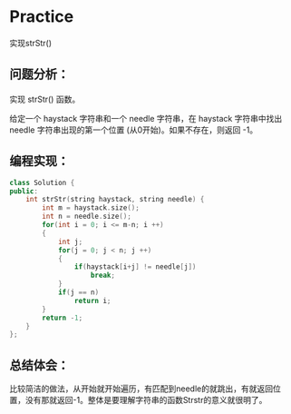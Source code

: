 # Practice
实现strStr()
## 问题分析：
#### 
实现 strStr() 函数。

给定一个 haystack 字符串和一个 needle 字符串，在 haystack 字符串中找出 needle 字符串出现的第一个位置 (从0开始)。如果不存在，则返回  -1。
## 编程实现：
```C++
class Solution {
public:
    int strStr(string haystack, string needle) {
        int m = haystack.size();
        int n = needle.size();
        for(int i = 0; i <= m-n; i ++)
        {
            int j;
            for(j = 0; j < n; j ++)
            {
                if(haystack[i+j] != needle[j])
                    break;
            }
            if(j == n)
                return i;
        }
        return -1;
    }
};
```
## 总结体会：
比较简洁的做法，从开始就开始遍历，有匹配到needle的就跳出，有就返回位置，没有那就返回-1。整体是要理解字符串的函数Strstr的意义就很明了。
